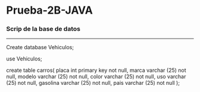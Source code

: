 # Prueba-2B-JAVA

<h3>Scrip de la base de datos</h3>

<hr>

Create database Vehiculos;

use Vehiculos;

create table carros(
placa int primary key not null,
marca varchar (25) not null,
modelo varchar (25) not null,
color varchar (25) not null,
uso varchar (25) not null,
gasolina varchar (25) not null,
pais varchar (25) not null
);
